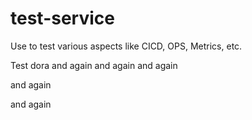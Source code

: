 # test-service
Use to test various aspects like CICD, OPS, Metrics, etc.

Test dora
and again
and again
and again

and again

and again
